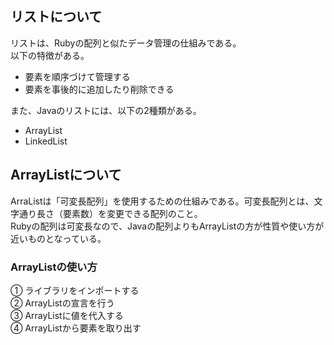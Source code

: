 ## リストについて  
リストは、Rubyの配列と似たデータ管理の仕組みである。  
以下の特徴がある。  
- 要素を順序づけて管理する  
- 要素を事後的に追加したり削除できる  

また、Javaのリストには、以下の2種類がある。  
- ArrayList  
- LinkedList  
## ArrayListについて  
ArraListは「可変長配列」を使用するための仕組みである。可変長配列とは、文字通り長さ（要素数）を変更できる配列のこと。  
Rubyの配列は可変長なので、Javaの配列よりもArrayListの方が性質や使い方が近いものとなっている。  
### ArrayListの使い方  
① ライブラリをインポートする  
② ArrayListの宣言を行う  
③ ArrayListに値を代入する  
④ ArrayListから要素を取り出す  
